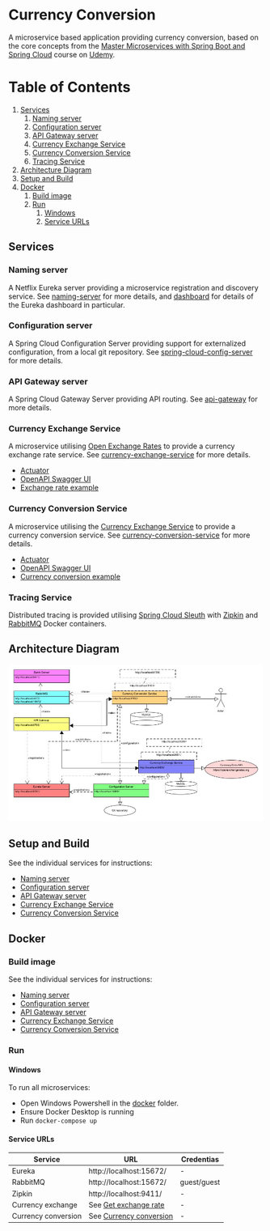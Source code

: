 # Currency Conversion

A microservice based application providing currency conversion, 
based on the core concepts from the [Master Microservices with Spring Boot and Spring Cloud](https://www.udemy.com/course/microservices-with-spring-boot-and-spring-cloud/)
course on [Udemy](https://www.udemy.com/).

# Table of Contents
1. [Services](#services)
    1. [Naming server](#naming-server)
    1. [Configuration server](#configuration-server)
    1. [API Gateway server](#api-gateway-server)
    1. [Currency Exchange Service](#currency-exchange-service)
    1. [Currency Conversion Service](#currency-conversion-service)
    1. [Tracing Service](#tracing-service)
1. [Architecture Diagram](#architecture-diagram)
1. [Setup and Build](#setup-and-build)
1. [Docker](#docker)
   1. [Build image](#build-image)
   1. [Run](#run)
      1. [Windows](#windows)
      1. [Service URLs](#service-urls)

## Services
### Naming server
A Netflix Eureka server providing a microservice registration and discovery service.
See [naming-server](naming-server/README.MD) for more details, and [dashboard](naming-server/README.MD#dashboard) for details of the Eureka dashboard in particular.

### Configuration server
A Spring Cloud Configuration Server providing support for externalized configuration, from a local git repository.
See [spring-cloud-config-server](spring-cloud-config-server/README.MD) for more details.

### API Gateway server
A Spring Cloud Gateway Server providing API routing.
See [api-gateway](api-gateway/README.MD) for more details.

### Currency Exchange Service
A microservice utilising [Open Exchange Rates](https://openexchangerates.org/) to provide a currency exchange rate service.
See [currency-exchange-service](currency-exchange-service/README.MD) for more details.

- [Actuator](http://localhost:8000/actuator)
- [OpenAPI Swagger UI](http://localhost:8000/swagger-ui.html)
- [Exchange rate example](currency-exchange-service/README.MD#get-exchange-rate)

### Currency Conversion Service
A microservice utilising the [Currency Exchange Service](#currency-exchange-service) to provide a currency conversion service.
See [currency-conversion-service](currency-conversion-service/README.MD) for more details.

- [Actuator](http://localhost:8100/actuator)
- [OpenAPI Swagger UI](http://localhost:8100/swagger-ui.html)
- [Currency conversion example](currency-conversion-service/README.MD#currency-conversion)

### Tracing Service
Distributed tracing is provided utilising [Spring Cloud Sleuth](https://spring.io/projects/spring-cloud-sleuth) with [Zipkin](https://hub.docker.com/r/openzipkin/zipkin) and [RabbitMQ](https://hub.docker.com/_/rabbitmq) Docker containers.

## Architecture Diagram
![Architecture Diagram](misc/microservices.jpg)

## Setup and Build
See the individual services for instructions:
- [Naming server](naming-server/README.MD#instructions)
- [Configuration server](spring-cloud-config-server/README.MD#instructions)
- [API Gateway server](api-gateway/README.MD#instructions)
- [Currency Exchange Service](currency-exchange-service/README.MD#instructions)
- [Currency Conversion Service](currency-conversion-service/README.MD#instructions)

## Docker
### Build image
See the individual services for instructions:
- [Naming server](naming-server/README.MD#docker)
- [Configuration server](spring-cloud-config-server/README.MD#docker)
- [API Gateway server](api-gateway/README.MD#docker)
- [Currency Exchange Service](currency-exchange-service/README.MD#docker)
- [Currency Conversion Service](currency-conversion-service/README.MD#docker)

### Run
#### Windows
To run all microservices: 
- Open Windows Powershell in the [docker](docker) folder.
- Ensure Docker Desktop is running
- Run `docker-compose up`

#### Service URLs

| Service | URL | Credentias |
|---------|-----|------------|
| Eureka | http://localhost:15672/ | - |
| RabbitMQ | http://localhost:15672/ | guest/guest |
| Zipkin | http://localhost:9411/ | - |
| Currency exchange | See [Get exchange rate](currency-exchange-service/README.MD#get-exchange-rate) | - |
| Currency conversion | See [Currency conversion](currency-conversion-service/README.MD#currency-conversion) | - |
